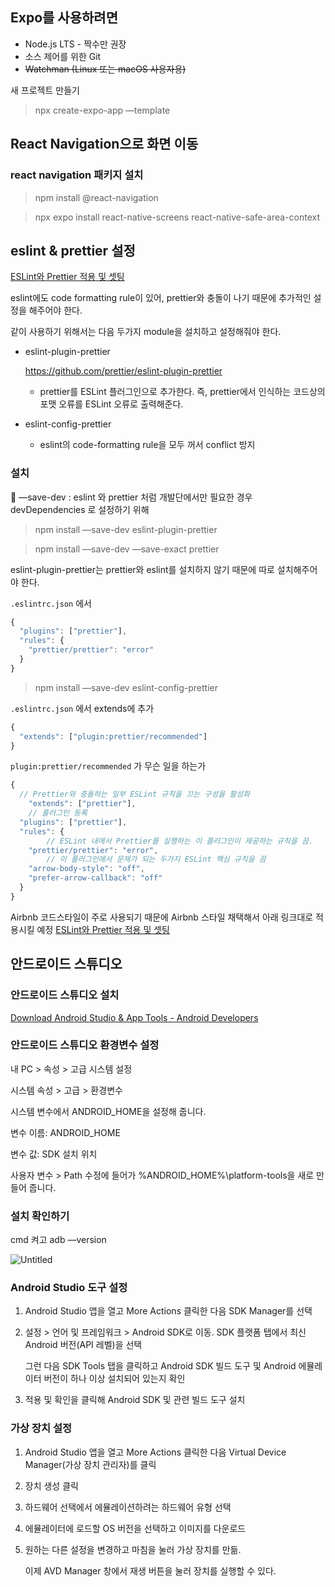 ## Expo를 사용하려면

- Node.js LTS - 짝수만 권장
- 소스 제어를 위한 Git
- ~~Watchman (Linux 또는 macOS 사용자용)~~

새 프로젝트 만들기

> npx create-expo-app —template
>

## React Navigation으로 화면 이동

### react navigation 패키지 설치

> npm install @react-navigation
>

> npx expo install react-native-screens react-native-safe-area-context
>

## eslint & prettier 설정

[ESLint와 Prettier 적용 및 셋팅](https://velog.io/@dvisign/블로그-형식-포트폴리오-개발기-2-초기-셋팅2)

eslint에도 code formatting rule이 있어, prettier와 충돌이 나기 때문에 추가적인 설정을 해주어야 한다.

같이 사용하기 위해서는 다음 두가지 module을 설치하고 설정해줘야 한다.

- eslint-plugin-prettier

    https://github.com/prettier/eslint-plugin-prettier

    - prettier를 ESLint 플러그인으로 추가한다. 즉, prettier에서 인식하는 코드상의 포맷 오류를 ESLint 오류로 출력해준다.
- eslint-config-prettier
    - eslint의 code-formatting rule을 모두 꺼서 conflict 방지

### 설치

<aside>
🔎 —save-dev : eslint 와 prettier 처럼 개발단에서만 필요한 경우 devDependencies 로 설정하기 위해

</aside>

> npm install —save-dev eslint-plugin-prettier
>

> npm install —save-dev —save-exact prettier
>

eslint-plugin-prettier는 prettier와 eslint를 설치하지 않기 때문에 따로 설치해주어야 한다.

`.eslintrc.json` 에서

```jsx
{
  "plugins": ["prettier"],
  "rules": {
    "prettier/prettier": "error"
  }
}
```

> npm install —save-dev eslint-config-prettier
>

`.eslintrc.json` 에서 extends에 추가

```jsx
{
  "extends": ["plugin:prettier/recommended"]
}
```

`plugin:prettier/recommended` 가 무슨 일을 하는가

```jsx
{
  // Prettier와 충돌하는 일부 ESLint 규칙을 끄는 구성을 활성화
	"extends": ["prettier"],
	// 플러그인 등록
  "plugins": ["prettier"],
  "rules": {
		// ESLint 내에서 Prettier를 실행하는 이 플러그인이 제공하는 규칙을 끔.
    "prettier/prettier": "error",
		// 이 플러그인에서 문제가 되는 두가지 ESLint 핵심 규칙을 끔
    "arrow-body-style": "off",
    "prefer-arrow-callback": "off"
  }
}
```

Airbnb 코드스타일이 주로 사용되기 때문에 Airbnb 스타일 채택해서
아래 링크대로 적용시킬 예정
[ESLint와 Prettier 적용 및 셋팅](https://velog.io/@dvisign/블로그-형식-포트폴리오-개발기-2-초기-셋팅2)

## 안드로이드 스튜디오

### 안드로이드 스튜디오 설치

[Download Android Studio & App Tools - Android Developers](https://developer.android.com/studio)

### 안드로이드 스튜디오 환경변수 설정

내 PC > 속성 > 고급 시스템 설정

시스템 속성 > 고급 > 환경변수

시스템 변수에서 ANDROID_HOME을 설정해 줍니다.

변수 이름: ANDROID_HOME

변수 값: SDK 설치 위치

사용자 변수 > Path 수정에 들어가 %ANDROID_HOME%\platform-tools을 새로 만들어 줍니다.

### 설치 확인하기

cmd 켜고 adb —version

![Untitled](https://prod-files-secure.s3.us-west-2.amazonaws.com/36503361-666c-45b5-9a85-4fe62cfed2cf/82fe445b-65c4-46b4-8421-0618e484f001/Untitled.png)

### Android Studio 도구 설정

1. Android Studio 앱을 열고 More Actions 클릭한 다음 SDK Manager를 선택
2. 설정 > 언어 및 프레임워크 > Android SDK로 이동. SDK 플랫폼 탭에서 최신 Android 버전(API 레벨)을 선택

    그런 다음 SDK Tools 탭을 클릭하고 Android SDK 빌드 도구 및 Android 에뮬레이터 버전이 하나 이상 설치되어 있는지 확인

3. 적용 및 확인을 클릭해 Android SDK 및 관련 빌드 도구 설치

### 가상 장치 설정

1. Android Studio 앱을 열고 More Actions 클릭한 다음 Virtual Device Manager(가상 장치 관리자)를 클릭
2. 장치 생성 클릭
3. 하드웨어 선택에서 에뮬레이션하려는 하드웨어 유형 선택
4. 에뮬레이터에 로드할 OS 버전을 선택하고 이미지를 다운로드
5. 원하는 다른 설정을 변경하고 마침을 눌러 가상 장치를 만듦.

    이제 AVD Manager 창에서 재생 버튼을 눌러 장치를 실행할 수 있다.